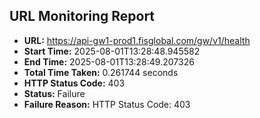 ## URL Monitoring Report

- **URL:** https://api-gw1-prod1.fisglobal.com/gw/v1/health
- **Start Time:** 2025-08-01T13:28:48.945582
- **End Time:** 2025-08-01T13:28:49.207326
- **Total Time Taken:** 0.261744 seconds
- **HTTP Status Code:** 403
- **Status:** Failure
- **Failure Reason:** HTTP Status Code: 403
